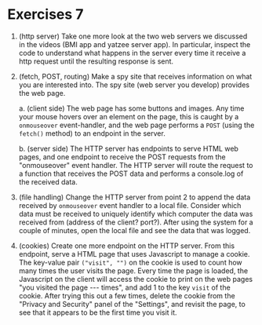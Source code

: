 # Exercises 7

1. (http server) Take one more look at the two web servers we discussed in the videos (BMI app and yatzee server app). In particular, inspect the code to understand what happens in the server every time it receive a http request until the resulting response is sent.


2. (fetch, POST, routing) Make a spy site that receives information on what you are interested into. The spy site (web server you develop) provides the web page.

    a. (client side) The web page has some buttons and images. Any time your mouse hovers over an element on the page, this is caught by a `onmouseover` event-handler, and the web page performs a `POST` (using the `fetch()` method) to an endpoint in the server.

    b. (server side) The HTTP server has endpoints to serve HTML web pages, and one endpoint to receive the POST requests from the "onmouseover" event handler. The HTTP server will route the request to a function that receives the POST data and performs a console.log of the received data.


3. (file handling) Change the HTTP server from point 2 to append the data received by `onmouseover` event handler to a local file. Consider which data must be received to uniquely identify which computer the data was received from (address of the client? port?). After using the system for a couple of minutes, open the local file and see the data that was logged.


4. (cookies) Create one more endpoint on the HTTP server. From this endpoint, serve a HTML page that uses Javascript to manage a cookie. The key-value pair `("visit", "")` on the cookie is used to count how many times the user visits the page. Every time the page is loaded, the Javascript on the client will access the cookie to print on the web pages "you visited the page --- times", and add 1 to the key `visit` of the cookie. After trying this out a few times, delete the cookie from the "Privacy and Security" panel of the "Settings", and revisit the page, to see that it appears to be the first time you visit it.